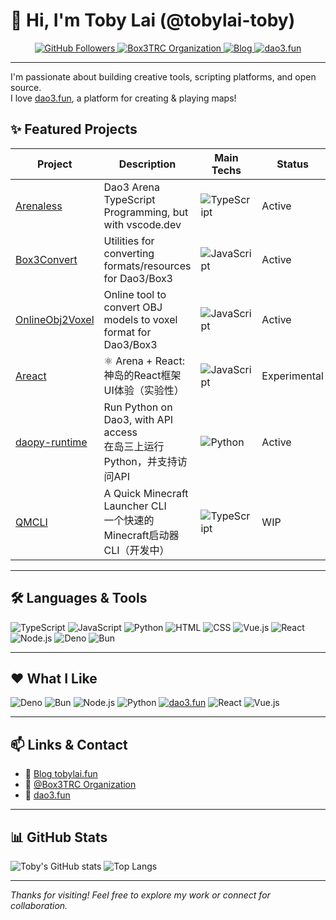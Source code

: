 # 👋 Hi, I'm Toby Lai (@tobylai-toby)

<p align="center">
  <a href="https://github.com/tobylai-toby">
    <img src="https://img.shields.io/github/followers/tobylai-toby?label=Followers&style=social" alt="GitHub Followers" />
  </a>
  <a href="https://github.com/Box3TRC">
    <img src="https://img.shields.io/badge/org-Box3TRC-blueviolet?logo=github" alt="Box3TRC Organization" />
  </a>
  <a href="https://tobylai.fun">
    <img src="https://img.shields.io/badge/blog-tobylai.fun-orange?logo=google-chrome" alt="Blog" />
  </a>
  <a href="https://dao3.fun">
    <img src="https://img.shields.io/badge/dao3.fun-platform-1e90ff" alt="dao3.fun" />
  </a>
</p>

---

I'm passionate about building creative tools, scripting platforms, and open source.  
I love [dao3.fun](https://dao3.fun), a platform for creating & playing maps!

## ✨ Featured Projects

| Project | Description | Main Techs | Status |
| ------- | ----------- | ---------- | ------ |
| [Arenaless](https://github.com/Box3TRC/ArenaLess) | Dao3 Arena TypeScript Programming, but with vscode.dev | ![TypeScript](https://img.shields.io/badge/TypeScript-3178c6?logo=typescript&logoColor=white) | Active |
| [Box3Convert](https://github.com/Box3TRC/Box3Convert) | Utilities for converting formats/resources for Dao3/Box3 | ![JavaScript](https://img.shields.io/badge/JavaScript-f7df1e?logo=javascript&logoColor=black) | Active |
| [OnlineObj2Voxel](https://github.com/tobylai-toby/OnlineObj2Voxel) | Online tool to convert OBJ models to voxel format for Dao3/Box3 | ![JavaScript](https://img.shields.io/badge/JavaScript-f7df1e?logo=javascript&logoColor=black) | Active |
| [Areact](https://github.com/Box3TRC/Areact) | ⚛️ Arena + React: 神岛的React框架UI体验（实验性） | ![JavaScript](https://img.shields.io/badge/JavaScript-f7df1e?logo=javascript&logoColor=black) | Experimental |
| [daopy-runtime](https://github.com/tobylai-toby/daopy-runtime) | Run Python on Dao3, with API access <br /> 在岛三上运行Python，并支持访问API | ![Python](https://img.shields.io/badge/Python-3776ab?logo=python&logoColor=white) | Active |
| [QMCLI](https://github.com/tobylai-toby/QMCLI) | A Quick Minecraft Launcher CLI <br /> 一个快速的Minecraft启动器CLI（开发中） | ![TypeScript](https://img.shields.io/badge/TypeScript-3178c6?logo=typescript&logoColor=white) | WIP |

---

## 🛠️ Languages & Tools

![TypeScript](https://img.shields.io/badge/TypeScript-3178c6?logo=typescript&logoColor=white)
![JavaScript](https://img.shields.io/badge/JavaScript-f7df1e?logo=javascript&logoColor=black)
![Python](https://img.shields.io/badge/Python-3776ab?logo=python&logoColor=white)
![HTML](https://img.shields.io/badge/HTML-e34c26?logo=html5&logoColor=white)
![CSS](https://img.shields.io/badge/CSS-1572b6?logo=css3&logoColor=white)
![Vue.js](https://img.shields.io/badge/Vue.js-42b883?logo=vue.js&logoColor=white)
![React](https://img.shields.io/badge/React-61dafb?logo=react&logoColor=black)
![Node.js](https://img.shields.io/badge/Node.js-339933?logo=node.js&logoColor=white)
![Deno](https://img.shields.io/badge/Deno-000000?logo=deno&logoColor=white)
![Bun](https://img.shields.io/badge/Bun-181717?logoColor=white)

---

## ❤️ What I Like

![Deno](https://img.shields.io/badge/Deno-black?logo=deno&logoColor=white)
![Bun](https://img.shields.io/badge/Bun-black?logo=bun&logoColor=white)
![Node.js](https://img.shields.io/badge/Node.js-339933?logo=node.js&logoColor=white)
![Python](https://img.shields.io/badge/Python-3776ab?logo=python&logoColor=white)
[![dao3.fun](https://img.shields.io/badge/dao3.fun-platform-1e90ff)](https://dao3.fun)
![React](https://img.shields.io/badge/React-61dafb?logo=react&logoColor=black)
![Vue.js](https://img.shields.io/badge/Vue.js-42b883?logo=vue.js&logoColor=white)

---

## 📫 Links & Contact

- 📝 [Blog tobylai.fun](https://tobylai.fun)
- 🤝 [@Box3TRC Organization](https://github.com/Box3TRC)
- 💬 [dao3.fun](https://dao3.fun)

---

## 📊 GitHub Stats

![Toby's GitHub stats](https://github-readme-stats.vercel.app/api?username=tobylai-toby&show_icons=true&theme=default)
![Top Langs](https://github-readme-stats.vercel.app/api/top-langs/?username=tobylai-toby&layout=compact)

---

_Thanks for visiting! Feel free to explore my work or connect for collaboration._
